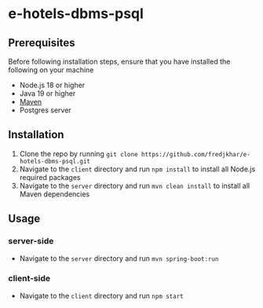 # e-hotels-dbms-psql


## Prerequisites
Before following installation steps, ensure that you have installed the following on your machine
- Node.js 18 or higher
- Java 19 or higher
- [Maven](https://maven.apache.org/install.html)
- Postgres server


## Installation

1. Clone the repo by running ```git clone https://github.com/fredjkhar/e-hotels-dbms-psql.git```
2. Navigate to the ```client``` directory and run ```npm install``` to install all Node.js required packages
3. Navigate to the ```server``` directory and run ```mvn clean install``` to install all Maven dependencies


## Usage
### server-side
- Navigate to the ```server``` directory and run ```mvn spring-boot:run```
### client-side
- Navigate to the ```client``` directory and run ```npm start```

